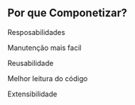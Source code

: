 ## Por que Componetizar?

Resposabilidades

Manutenção mais facil

Reusabilidade

Melhor leitura do código

Extensibilidade
